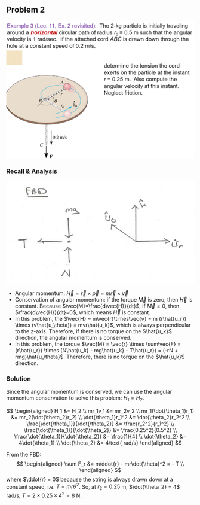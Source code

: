 ## Problem 2

<img src="https://github.com/leishi23/Dynamics_TA/blob/main/Discussion_5_3_Sol/%E5%B1%8F%E5%B9%95%E6%88%AA%E5%9B%BE(43).png?raw=true" alt="oblique_impact" style="zoom:67%;" />

### Recall & Analysis

![oblique_impact](https://github.com/leishi23/Dynamics_TA/blob/main/Discussion_5_3_Sol/Screenshot%202023-11-02%20233515.png?raw=true)

- Angular momentum: $\vec{H}=\vec{r}\times\vec{p}=m\vec{r}\times\vec{v}$
- Conservation of angular momentum: if the torque $\vec{M}$ is zero, then $\vec{H}$ is constant. Because $\vec{M}=\frac{d\vec{H}}{dt}$, if $\vec{M}=0$, then $\frac{d\vec{H}}{dt}=0$, which means $\vec{H}$ is constant.
- In this problem, the $\vec{H} = m\vec{r}\times\vec{v} = m (r\hat{u_r}) \times (v\hat{u_\theta}) = mvr\hat{u_k}$, which is always perpendicular to the $z$-axis. Therefore, if there is no torque on the $\hat{u_k}$ direction, the angular momentum is conserved.
- In this problem, the torque $\vec{M} = \vec{r} \times \sum\vec{F} = (r\hat{u_r}) \times (N\hat{u_k} - mg\hat{u_k} - T\hat{u_r}) = (-rN + rmg)\hat{u_\theta}$. Therefore, there is no torque on the $\hat{u_k}$ direction.


<div style="page-break-after: always;"></div>

### Solution

Since the angular momentum is conserved, we can use the angular momentum conservation to solve this problem: $H_1 = H_2$.

$$
\begin{aligned}
H_1 &= H_2 \\
mr_1v_1 &= mr_2v_2 \\
mr_1(\dot{\theta_1}r_1) &= mr_2(\dot{\theta_2}r_2) \\
\dot{\theta_1}r_1^2 &= \dot{\theta_2}r_2^2 \\
\frac{\dot{\theta_1}}{\dot{\theta_2}} &= \frac{r_2^2}{r_1^2} \\
\frac{\dot{\theta_1}}{\dot{\theta_2}} &= \frac{0.25^2}{0.5^2} \\
\frac{\dot{\theta_1}}{\dot{\theta_2}} &= \frac{1}{4} \\
\dot{\theta_2} &= 4\dot{\theta_1} \\
\dot{\theta_2} &= 4\text{ rad/s}
\end{aligned}
$$

From the FBD:
$$
\begin{aligned}
\sum F_r &= m\ddot{r} - mr\dot{\theta}^2 = - T \\
\end{aligned}
$$
where $\ddot{r} = 0$ because the string is always drawn down at a constant speed, i.e. $T = mr\dot{\theta}^2$.
So, at $r_2 = 0.25$ m, $\dot{\theta_2} = 4$ rad/s, $T = 2\times 0.25\times 4^2 = 8$ N.
